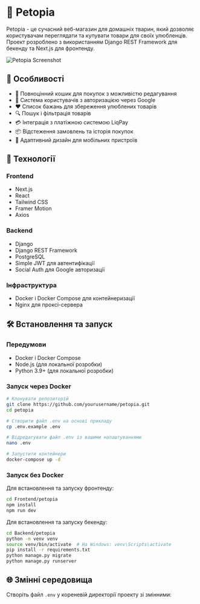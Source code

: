 # 🐾 Petopia

Petopia - це сучасний веб-магазин для домашніх тварин, який дозволяє користувачам переглядати та купувати товари для своїх улюбленців. Проект розроблено з використанням Django REST Framework для бекенду та Next.js для фронтенду.

![Petopia Screenshot](https://placeholder-for-screenshot.com) <!-- Замініть на реальний скріншот -->

## 🚀 Особливості

- 🛒 Повноцінний кошик для покупок з можливістю редагування
- 👤 Система користувачів з авторизацією через Google
- ❤️ Список бажань для збереження улюблених товарів
- 🔍 Пошук і фільтрація товарів
- 💳 Інтеграція з платіжною системою LiqPay
- 📦 Відстеження замовлень та історія покупок
- 📱 Адаптивний дизайн для мобільних пристроїв

## 🔧 Технології

### Frontend
- Next.js
- React
- Tailwind CSS
- Framer Motion
- Axios

### Backend
- Django
- Django REST Framework
- PostgreSQL
- Simple JWT для автентифікації
- Social Auth для Google авторизації

### Інфраструктура
- Docker і Docker Compose для контейнеризації
- Nginx для проксі-сервера

## 🛠️ Встановлення та запуск

### Передумови
- Docker і Docker Compose
- Node.js (для локальної розробки)
- Python 3.9+ (для локальної розробки)

### Запуск через Docker
```bash
# Клонувати репозиторій
git clone https://github.com/yourusername/petopia.git
cd petopia

# Створити файл .env на основі прикладу
cp .env.example .env

# Відредагувати файл .env із вашими налаштуваннями
nano .env

# Запустити контейнери
docker-compose up -d
```

### Запуск без Docker
Для встановлення та запуску фронтенду:
```bash
cd Frontend/petopia
npm install
npm run dev
```

Для встановлення та запуску бекенду:
```bash
cd Backend/petopia
python -m venv venv
source venv/bin/activate  # На Windows: venv\Scripts\activate
pip install -r requirements.txt
python manage.py migrate
python manage.py runserver
```

## 🌐 Змінні середовища

Створіть файл `.env` у кореневій директорії проекту зі змінними:

